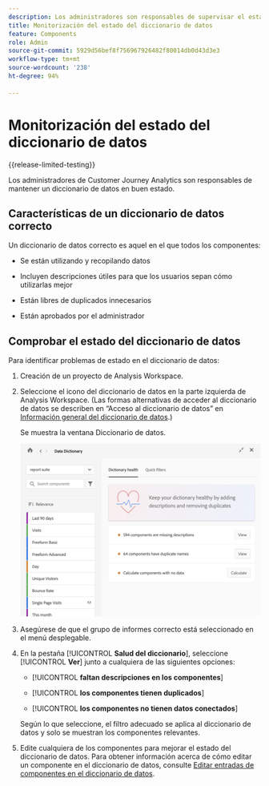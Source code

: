 ```yaml
---
description: Los administradores son responsables de supervisar el estado del diccionario de datos. Esto incluye si los componentes están recopilando datos, están aprobados, contienen descripciones y no tienen duplicados.
title: Monitorización del estado del diccionario de datos
feature: Components
role: Admin
source-git-commit: 5929d56bef8f756967926482f80014db0d43d3e3
workflow-type: tm+mt
source-wordcount: '238'
ht-degree: 94%

---
```


# Monitorización del estado del diccionario de datos

{{release-limited-testing}}

Los administradores de Customer Journey Analytics son responsables de mantener un diccionario de datos en buen estado.

## Características de un diccionario de datos correcto

Un diccionario de datos correcto es aquel en el que todos los componentes:

* Se están utilizando y recopilando datos

* Incluyen descripciones útiles para que los usuarios sepan cómo utilizarlas mejor

* Están libres de duplicados innecesarios

* Están aprobados por el administrador

## Comprobar el estado del diccionario de datos

Para identificar problemas de estado en el diccionario de datos:

1. Creación de un proyecto de Analysis Workspace.

1. Seleccione el icono del diccionario de datos en la parte izquierda de Analysis Workspace. (Las formas alternativas de acceder al diccionario de datos se describen en “Acceso al diccionario de datos” en [Información general del diccionario de datos](/help/components/data-dictionary/data-dictionary-overview.md).)

   Se muestra la ventana Diccionario de datos.

   ![Vista de administrador del diccionario de datos](assets/data-dictionary-admin.png)

1. Asegúrese de que el grupo de informes correcto está seleccionado en el menú desplegable.

1. En la pestaña [!UICONTROL **Salud del diccionario**], seleccione [!UICONTROL **Ver**] junto a cualquiera de las siguientes opciones:

   * [!UICONTROL **faltan descripciones en los componentes**]

   * [!UICONTROL **los componentes tienen duplicados**]

   * [!UICONTROL **los componentes no tienen datos conectados**]

   Según lo que seleccione, el filtro adecuado se aplica al diccionario de datos y solo se muestran los componentes relevantes.

1. Edite cualquiera de los componentes para mejorar el estado del diccionario de datos. Para obtener información acerca de cómo editar un componente en el diccionario de datos, consulte [Editar entradas de componentes en el diccionario de datos](/help/components/data-dictionary/edit-entries-data-dictionary.md).